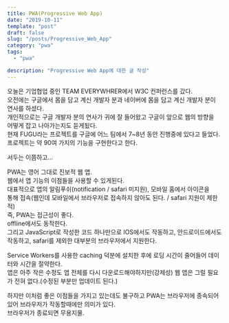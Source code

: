 ```yaml
---
title: PWA(Progressive Web App)
date: "2019-10-11"
template: "post"
draft: false
slug: "/posts/Progressive_Web_App"
category: "pwa"
tags:
  - "pwa"

description: "Progressive Web App에 대한 글 작성"
---
```


오늘은 기업협업 중인 TEAM EVERYWHRER에서 W3C 컨퍼런스를 갔다.  
오전에는 구글에서 몸을 담고 계신 개발자 분과 네이버에 몸을 담고 계신 개발자 분이  
연사를 하셨다.  
개인적으로는 구글 개발자 분의 연사가 귀에 잘 들어왔고 구글이 앞으로 웹의 방향을  
어떻게 잡고 나아가는지도 듣게됬다.  
현재 FUGU라는 프로젝트를 구글에 어느 팀에서 7~8년 동안 진행중에 있다고 들었다.  
프로젝트는 약 90여 가지의 기능을 구현한다고 한다.

서두는 이쯤하고...

PWA는 영어 그대로 진보적 웹 앱.  
웹에서 앱 기능의 이점들을 사용할 수 있게된다.  
대표적으로 앱의 알림푸쉬(notification / safari 미지원), 모바일 홈에서 아이콘을  
통해 접속(웹인데 모바일에서 브라우저로 접속하지 않아도 된다. / safari 지원이 제한적)  
즉, PWA는 접근성이 좋다.  
offline에서도 동작한다.  
그리고 JavaScript로 작성한 코드 하나만으로 IOS에서도 작동하고, 안드로이드에서도 작동하고, safari를 제외한 대부분의 브라우저에서 지원한다.

Service Workers를 사용한 caching 덕분에 설치한 후에 로딩 시간이 줄어들어 데이터와 시간을 절약한다.  
앱은 아주 작은 수정도 앱 전체를 다시 다운로드해야하지만(강제성) 웹 앱은 그럴 필요가 전혀 없다.(수정된 부분만 업데이트 된다.)

하지만 이처럼 좋은 이점들을 가지고 있는데도 불구하고 PWA는 브라우저에 종속되어 있어 브라우저가 작동할때에만 의미가 있다.  
브라우저가 종료되면 무용지물.
